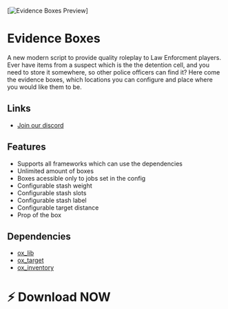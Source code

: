 [![Evidence Boxes Preview](https://i.imgur.com/16kd9bR.png)]
# Evidence Boxes
A new modern script to provide quality roleplay to Law Enforcment players. Ever have items from a suspect which is the the detention cell, and you need to store it somewhere, so other police officers can find it? Here come the evidence boxes, which locations you can configure and place where you would like them to be.

## Links
- [Join our discord]()

## Features
- Supports all frameworks which can use the dependencies
- Unlimited amount of boxes
- Boxes acessible only to jobs set in the config
- Configurable stash weight
- Configurable stash slots
- Configurable stash label
- Configurable target distance
- Prop of the box

## Dependencies
- [ox_lib](https://github.com/overextended/ox_lib)
- [ox_target](https://github.com/overextended/ox_target)
- [ox_inventory](https://github.com/overextended/ox_inventory)

# ⚡ Download NOW
